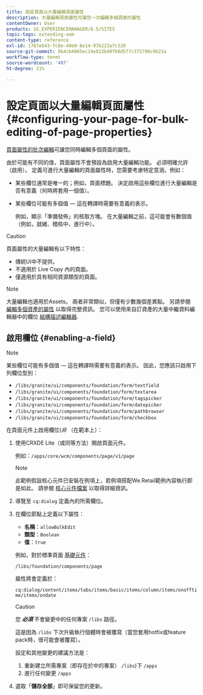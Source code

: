 ```yaml
---
title: 設定頁面以大量編輯頁面屬性
description: 大量編輯頁面屬性可讓您一次編輯多個頁面的屬性
contentOwner: User
products: SG_EXPERIENCEMANAGER/6.5/SITES
topic-tags: extending-aem
content-type: reference
exl-id: 1787e643-fc8e-40e0-8e14-97b222a7c320
source-git-commit: 8b4cb4065ec14e813b49fb0d577c372790c9b21a
workflow-type: tm+mt
source-wordcount: '407'
ht-degree: 21%

---
```


# 設定頁面以大量編輯頁面屬性 {#configuring-your-page-for-bulk-editing-of-page-properties}

[頁面屬性的批次編輯](/help/sites-authoring/editing-page-properties.md#from-the-sites-console-multiple-pages)可讓您同時編輯多個頁面的屬性。

由於可能有不同的值，頁面屬性不會預設為啟用大量編輯功能。 必須明確允許（啟用）。 定義可進行大量編輯的頁面屬性時，您需要考慮特定意涵，例如：

* 某些欄位通常是唯一的；例如，頁面標題。 決定啟用這些欄位進行大量編輯是否有意義（何時將套用一個值）。
* 某些欄位可能有多個值 — 這在轉譯時需要有意義的表示。

  例如，顯示「準備發佈」的核取方塊。 在大量編輯之前，這可能會有數個值（例如，就緒、稽核中、進行中）。

>[!CAUTION]
>
>頁面屬性的大量編輯有以下特性：
>
>* 傳統UI中不提供。
>* 不適用於 Live Copy 內的頁面。
>* 僅適用於具有相同資源類型的頁面。
>

>[!NOTE]
>
>大量編輯也適用於Assets。 兩者非常類似，但僅有少數幾個差異點。 另請參閱 [編輯多個資產的屬性](/help/assets/metadata.md) 以取得完整資訊。 您可以使用來自訂資產的大量中繼資料編輯器中的欄位 [結構描述編輯器](/help/assets/metadata-schemas.md).

## 啟用欄位 {#enabling-a-field}

>[!NOTE]
>
>某些欄位可能有多個值 — 這在轉譯時需要有意義的表示。 因此，您應該只啟用下列欄位型別：
>
>* `/libs/granite/ui/components/foundation/form/textfield`
>* `/libs/granite/ui/components/foundation/form/textarea`
>* `/libs/granite/ui/components/foundation/form/tagspicker`
>* `/libs/granite/ui/components/foundation/form/datepicker`
>* `/libs/granite/ui/components/foundation/form/pathbrowser`
>* `/libs/granite/ui/components/foundation/form/checkbox`
>

在頁面元件上啟用欄位(*非* （在範本上）：

1. 使用CRXDE Lite（或同等方法）開啟頁面元件。

   例如：`/apps/core/wcm/components/page/v1/page`

   >[!NOTE]
   >
   >此範例假設核心元件已安裝在例項上，若例項搭配We.Retail範例內容執行即是如此。 請參閱 [核心元件檔案](https://experienceleague.adobe.com/docs/experience-manager-core-components/using/introduction.html) 以取得詳細資訊。

1. 導覽至 `cq:dialog` 定義內的所需欄位。
1. 在欄位節點上定義以下屬性：

   * **名稱**：`allowBulkEdit`
   * **類型**：`Boolean`
   * **值**：`true`

   例如，對於標準頁面 [基礎元件](/help/sites-authoring/default-components-foundation.md)：

   `/libs/foundation/components/page`

   屬性將會定義於：

   `cq:dialog/content/items/tabs/items/basic/items/column/items/onofftime/items/ondate`

   >[!CAUTION]
   >
   >您 ***必須*** 不會變更中的任何專案 `/libs` 路徑。
   >
   >這是因為 `/libs` 下次升級執行個體時會被覆寫（當您套用hotfix或feature pack時，很可能會被覆寫）。
   >
   >設定和其他變更的建議方法是：
   >
   >    1. 重新建立所需專案（即存在於中的專案） `/libs`)下 `/apps`
   >    1. 進行任何變更 `/apps`

1. 選取「**儲存全部**」即可保留您的更新。
